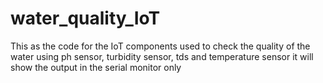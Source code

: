 # water_quality_IoT
This as the code for the IoT components used to check the quality of the water using ph sensor, turbidity sensor, tds and temperature sensor it will show the output in the serial monitor only 
